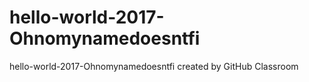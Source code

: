 # hello-world-2017-Ohnomynamedoesntfi
hello-world-2017-Ohnomynamedoesntfi created by GitHub Classroom
